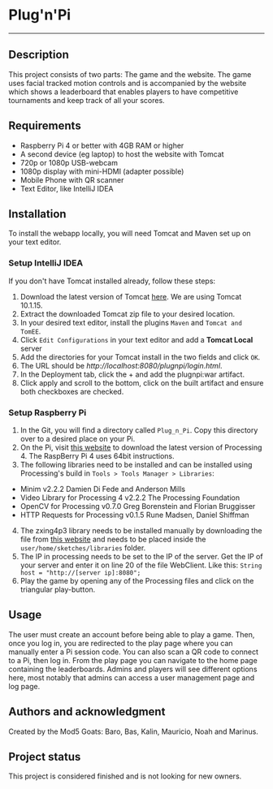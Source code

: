 # Plug'n'Pi

***

## Description
This project consists of two parts: The game and the website. The game uses facial tracked motion controls and is accompanied by the website which shows a leaderboard that enables players to have competitive tournaments and keep track of all your scores.

## Requirements

- Raspberry Pi 4 or better with 4GB RAM or higher 
- A second device (eg laptop) to host the website with Tomcat
- 720p or 1080p USB-webcam
- 1080p display with mini-HDMI (adapter possible)
- Mobile Phone with QR scanner
- Text Editor, like IntelliJ IDEA

## Installation
To install the webapp locally, you will need Tomcat and Maven set up on your text editor.

### Setup IntelliJ IDEA
If you don't have Tomcat installed already, follow these steps:
1. Download the latest version of Tomcat [here](https://tomcat.apache.org/). We are using Tomcat 10.1.15.
2. Extract the downloaded Tomcat zip file to your desired location.
3. In your desired text editor, install the plugins `Maven` and `Tomcat and TomEE`.
4. Click `Edit Configurations` in your text editor and add a **Tomcat Local** server
5. Add the directories for your Tomcat install in the two fields and click `OK`.
6. The URL should be *http://localhost:8080/plugnpi/login.html*.
7. In the Deployment tab, click the + and add the plugnpi:war artifact.
8. Click apply and scroll to the bottom, click on the built artifact and ensure both checkboxes are checked.


### Setup Raspberry Pi
1. In the Git, you will find a directory called `Plug_n_Pi`. Copy this directory over to a desired place on your Pi.
2. On the Pi, visit [this website](https://processing.org/download) to download the latest version of Processing 4. The RaspBerry Pi 4 uses 64bit instructions.
3. The following libraries need to be installed and can be installed using Processing's build in `Tools > Tools Manager > Libraries`:
- Minim                            v2.2.2     Damien Di Fede and Anderson Mills
- Video Library for Processing 4   v2.2.2     The Processing Foundation
- OpenCV for Processing            v0.7.0     Greg Borenstein and Florian Bruggisser
- HTTP Requests for Processing     v0.1.5     Rune Madsen, Daniel Shiffman
4. The zxing4p3 library needs to be installed manually by downloading the file from [this website](http://cagewebdev.com/zxing4p/zxing4p3.zip) and needs to be placed inside the `user/home/sketches/libraries` folder.
5. The IP in processing needs to be set to the IP of the server. Get the IP of your server and enter it on line 20 of the file WebClient.
Like this: `String host = "http://[server ip]:8080";`
6. Play the game by opening any of the Processing files and click on the triangular play-button.

## Usage
The user must create an account before being able to play a game. Then, once you log in, you are redirected to the play page where you can manually enter a Pi session code. You can also scan a QR code to connect to a Pi, then log in. From the play page you can navigate to the home page containing the leaderboards. Admins and players will see different options here, most notably that admins can access a user management page and log page.

## Authors and acknowledgment
Created by the Mod5 Goats: Baro, Bas, Kalin, Mauricio, Noah and Marinus.

## Project status
This project is considered finished and is not looking for new owners.

